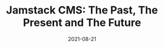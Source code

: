 ---
title: "Jamstack CMS: The Past, The Present and The Future"
date: 2021-08-21
external_link: https://www.smashingmagazine.com/2021/08/history-future-jamstack-cms/
---